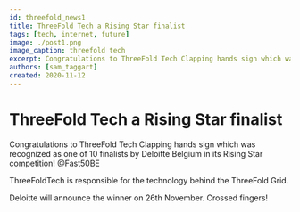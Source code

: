 ```yaml
---
id: threefold_news1
title: ThreeFold Tech a Rising Star finalist
tags: [tech, internet, future]
image: ./post1.png
image_caption: threefold tech
excerpt: Congratulations to ThreeFold Tech Clapping hands sign which was recognized as one of 10 finalists.
authors: [sam_taggart]
created: 2020-11-12
---
```



# ThreeFold Tech a Rising Star finalist

Congratulations to ThreeFold Tech Clapping hands sign which was recognized as one of 10 finalists by Deloitte Belgium in its Rising Star competition! @Fast50BE
 
ThreeFoldTech is responsible for the technology behind the ThreeFold Grid.

Deloitte will announce the winner on 26th November. Crossed fingers!